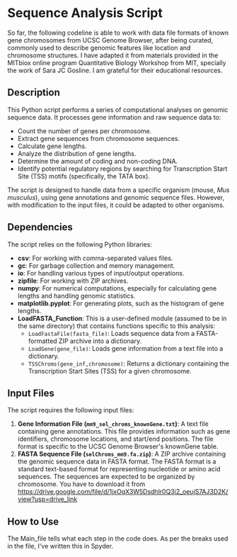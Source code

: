 # Sequence Analysis Script
 
So far, the following codeline is able to work with data file formats of known gene chromosomes from UCSC Genome Browser, after being curated, commonly used to describe genomic features like location and chromosome structures. I have adapted it from materials provided in the MITbiox online program Quantitative Biology Workshop from MIT, specially the work of Sara JC Gosline. I am grateful for their educational resources.


## Description

This Python script performs a series of computational analyses on genomic sequence data. It processes gene information and raw sequence data to:

* Count the number of genes per chromosome.
* Extract gene sequences from chromosome sequences.
* Calculate gene lengths.
* Analyze the distribution of gene lengths.
* Determine the amount of coding and non-coding DNA.
* Identify potential regulatory regions by searching for Transcription Start Site (TSS) motifs (specifically, the TATA box).

The script is designed to handle data from a specific organism (mouse, *Mus musculus*), using gene annotations and genomic sequence files.  However, with modification to the input files, it could be adapted to other organisms.

## Dependencies

The script relies on the following Python libraries:

* **csv**: For working with comma-separated values files.
* **gc**: For garbage collection and memory management.
* **io**: For handling various types of input/output operations.
* **zipfile**: For working with ZIP archives.
* **numpy**: For numerical computations, especially for calculating gene lengths and handling genomic statistics.
* **matplotlib.pyplot**: For generating plots, such as the histogram of gene lengths.
* **LoadFASTA_Function**: This is a user-defined module (assumed to be in the same directory) that contains functions specific to this analysis:
    * `LoadFastaFile(fasta_file)`: Loads sequence data from a FASTA-formatted ZIP archive into a dictionary.
    * `LoadGene(gene_file)`:  Loads gene information from a text file into a dictionary.
    * `TSSChroms(gene_inf,chromosome)`: Returns a dictionary containing the Transcription Start Sites (TSS) for a given chromosome.

## Input Files

The script requires the following input files:

1.  **Gene Information File (`mm9_sel_chroms_knownGene.txt`)**: A text file containing gene annotations.  This file provides information such as gene identifiers, chromosome locations, and start/end positions.  The file format is specific to the UCSC Genome Browser's knownGene table.
2.  **FASTA Sequence File (`selChroms_mm9.fa.zip`)**: A ZIP archive containing the genomic sequence data in FASTA format.  The FASTA format is a standard text-based format for representing nucleotide or amino acid sequences.  The sequences are expected to be organized by chromosome. You have to download it from https://drive.google.com/file/d/1jxOqX3W5Dsdhlr0Q3i2_oeujS7AJ3D2K/view?usp=drive_link

## How to Use

The Main_file tells what each step in the code does. As per the breaks used in the file, I've written this in Spyder. 
